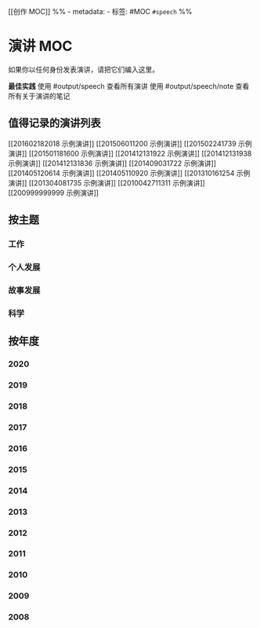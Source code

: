 [[创作 MOC]] 
%% - metadata:
	- 标签: #MOC `#speech` %%
# 演讲 MOC
如果你以任何身份发表演讲，请把它们编入这里。

**最佳实践**
使用 #output/speech 查看所有演讲 
使用 #output/speech/note 查看所有关于演讲的笔记

## 值得记录的演讲列表
[[201602182018 示例演讲]]
[[201506011200 示例演讲]]
[[201502241739 示例演讲]]
[[201501181600 示例演讲]]
[[201412131922 示例演讲]]
[[201412131938 示例演讲]]
[[201412131836 示例演讲]]
[[201409031722 示例演讲]]
[[201405120614 示例演讲]]
[[201405110920 示例演讲]]
[[201310161254 示例演讲]]
[[201304081735 示例演讲]]
[[2010042711311 示例演讲]]
[[200999999999 示例演讲]]

## 按主题
### 工作
### 个人发展
### 故事发展
### 科学

## 按年度
### 2020
### 2019
### 2018
### 2017
### 2016
### 2015
### 2014
### 2013
### 2012
### 2011
### 2010
### 2009
### 2008